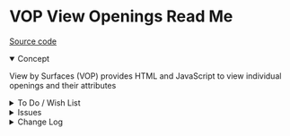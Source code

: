 # VOP View Openings Read Me

[Source code]( https://github.com/ladybug-tools/spider-gbxml-tools/blob/master/spider-gbxml-viewer/v-0-17-01/js-view-gbxml/vop-view-openings.js )

<details open >

<summary>Concept</summary>

View by Surfaces (VOP) provides HTML and JavaScript to view individual openings and their attributes

</details>

<details>

<summary>To Do / Wish List</summary>

* 2019-06-24 ~ Theo ~ Better ways of coloring options in select element

</details>

<details>

<summary>Issues</summary>


</details>

<details>

<summary>Change Log</summary>

### 2019-07-20 ~ Theo

VOP 0.17.00-0vop

* R -VOP.js: Cleanup


### 2019-07-20 ~ Theo

VOP 0.17.00-0vop

* R -VOP.js: First commit


### 2019-06-24 ~ Theo

* F - VBO.js: Add display of opening border
* B - VBO.js: VBO.openings reused in error
* F - VBO.js: Open and highlight selected opening in popup
* F - VBO.js: Ad select opening by attributes
* F - VBO.md: First commit of readme

</details>
